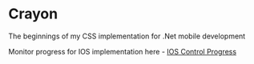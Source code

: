 Crayon
======

The beginnings of my CSS implementation for .Net mobile development

Monitor progress for IOS implementation here - [IOS Control Progress](wiki/ios-control-progress)
